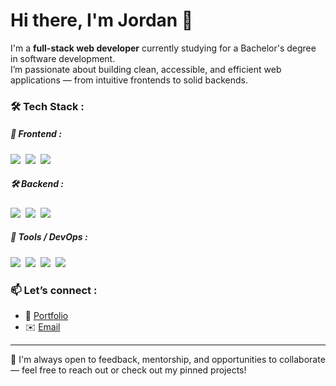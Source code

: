# Hi there, I'm Jordan 👋

I'm a **full-stack web developer** currently studying for a Bachelor's degree in software development.  
I’m passionate about building clean, accessible, and efficient web applications — from intuitive frontends to solid backends.

### 🛠 Tech Stack :  

##### 🧩 Frontend :

<img src="https://img.shields.io/badge/React-61DAFB?logo=React&logoColor=white&style=flat" />&nbsp;  <img src="https://img.shields.io/badge/Redux-764ABC?logo=redux&logoColor=white&style=flat" />&nbsp;  <img src="https://img.shields.io/badge/Tailwind CSS-06B6D4?logo=tailwindcss&logoColor=white&style=flat" />

##### 🛠️ Backend :

<img src="https://img.shields.io/badge/Node.js-5FA04E?logo=nodedotjs&logoColor=white&style=flat" />&nbsp;  <img src="https://img.shields.io/badge/Express.js-000000?logo=express&logoColor=white&style=flat" />&nbsp;  <img src="https://img.shields.io/badge/PostgreSQL-4169E1?logo=postgresql&logoColor=white&style=flat" />  

##### 🧰 Tools / DevOps :

<img src="https://img.shields.io/badge/Git-F05032?logo=Git&logoColor=white&style=flat" />&nbsp;  <img src="https://img.shields.io/badge/Netlify-00C7B7?logo=netlify&logoColor=white&style=flat" />&nbsp;  <img src="https://img.shields.io/badge/Render-000000?logo=render&logoColor=white&style=flat" />&nbsp;  <img src="https://img.shields.io/badge/Supabase-3FCF8E?logo=supabase&logoColor=white&style=flat" />

### 📫 Let’s connect :  
- 🔗 [Portfolio](https://jordandonguy.github.io/portfolio)
- ✉️ [Email](mailto:jordan.donguy@gmail.com)

---

💬 I'm always open to feedback, mentorship, and opportunities to collaborate — feel free to reach out or check out my pinned projects!
